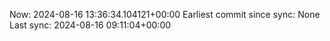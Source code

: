 Now: 2024-08-16 13:36:34.104121+00:00 Earliest commit since sync: None Last sync: 2024-08-16 09:11:04+00:00
